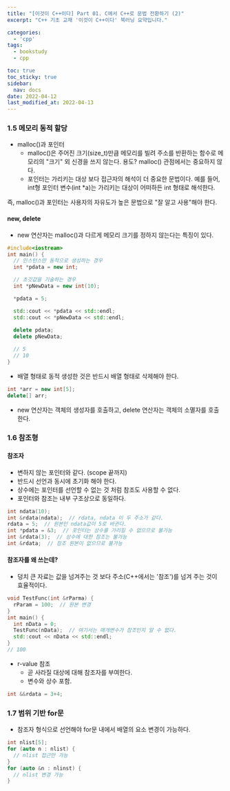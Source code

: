 ```yaml
---
title: "[이것이 C++이다] Part 01. C에서 C++로 문법 전환하기 (2)"
excerpt: "C++ 기초 교재 '이것이 C++이다' 북러닝 요약입니다."

categories:
  - 'cpp'
tags:
  - bookstudy
  - cpp

toc: true
toc_sticky: true
sidebar:
  nav: docs
date: 2022-04-12
last_modified_at: 2022-04-13
---
```


### 1.5 메모리 동적 할당 

* malloc()과 포인터
  * malloc()은 주어진 크기(size_t)만큼 메모리를 빌려 주소를 반환하는 함수로 메모리의 "크기" 외 신경을 쓰지 않는다. 용도? malloc() 관점에서는 중요하지 않다.
  * 포인터는 가리키는 대상 보다 접근자의 해석이 더 중요한 문법이다. 예를 들어, int형 포인터 변수(int *a)는 가리키는 대상이 어떠하든 int 형태로 해석한다.

즉, malloc()과 포인터는 사용자의 자유도가 높은 문법으로 "잘 알고 사용"해야 한다. 

#### new, delete

* new 연산자는 malloc()과 다르게 메모리 크기를 정하지 않는다는 특징이 있다.
```cpp
#include<iostream>
int main() {
  // 인스턴스만 동적으로 생성하는 경우
  int *pdata = new int;

  // 초깃값을 기술하는 경우
  int *pNewData = new int(10);

  *pdata = 5;

  std::cout << *pdata << std::endl;
  std::cout << *pNewData << std::endl;
  
  delete pdata;
  delete pNewData;

  // 5
  // 10
}
``` 
* 배열 형태로 동적 생성한 것은 반드시 배열 형태로 삭제해야 한다.
```cpp
int *arr = new int[5];
delete[] arr;
```
* new 연산자는 객체의 생성자를 호출하고, delete 연산자는 객체의 소멸자를 호출한다.

### 1.6 참조형 

#### 참조자

* 변하지 않는 포인터와 같다. (scope 끝까지)
* 반드시 선언과 동시에 초기화 해야 한다.
* 상수에는 포인터를 선언할 수 없는 것 처럼 참조도 사용할 수 없다.
* 포인터와 참조는 내부 구조상으로 동일하다.
```cpp
int ndata(10);
int &rdata(ndata);  // rdata, ndata 이 두 주소가 같다.
rdata = 5;  // 원본인 ndata값이 5로 바귄다. 
int *pdata = &3;  // 포인터는 상수를 가리킬 수 없으므로 불가능
int &rdata(3);  // 상수에 대한 참조는 불가능
int &rdata;  // 참조 원본이 없으므로 불가능
```
#### 참조자를 왜 쓰는데?

* 덩치 큰 자료는 값을 넘겨주는 것 보다 주소(C++에서는 '참조')를 넘겨 주는 것이 효율적이다.
```cpp
void TestFunc(int &rParma) {
  rParam = 100;  // 원본 변경
}
int main() {
  int nData = 0;
  TestFunc(nData);  // 여기서는 매개변수가 참조인지 알 수 없다.
  std::cout << nData << std::endl;
}
// 100
```
* r-value 참조 
  * 곧 사라질 대상에 대해 참조자를 부여한다.
  * 변수와 상수 포함. 
```cpp
int &&rdata = 3+4;
```

### 1.7 범위 기반 for문

* 참조자 형식으로 선언해야 for문 내에서 배열의 요소 변경이 가능하다. 
```cpp
int nlist[5];
for (auto n : nlist) {
  // nlist 접근만 가능
}
for (auto &n : nlinst) {
  // nlist 변경 가능
}
```